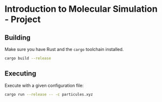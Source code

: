 # Introduction to Molecular Simulation - Project

## Building
Make sure you have Rust and the `cargo` toolchain installed.
```sh
cargo build --release
```

## Executing
Execute with a given configuration file:
```sh
cargo run --release -- -c particules.xyz
```

